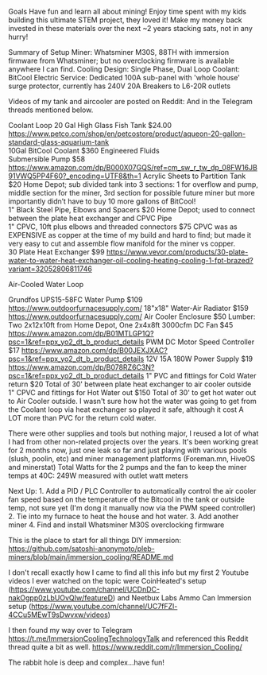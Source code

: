 Goals 
Have fun and learn all about mining!
Enjoy time spent with my kids building this ultimate STEM project, they loved it!
Make my money back invested in these materials over the next ~2 years stacking sats, not in any hurry!

Summary of Setup
Miner:  Whatsminer M30S, 88TH with immersion firmware from Whatsminer; but no overclocking firmware is available anywhere I can find.
Cooling Design:  Single Phase, Dual Loop 
Coolant:  BitCool
Electric Service:  Dedicated 100A sub-panel with 'whole house' surge protector, currently has 240V 20A Breakers to L6-20R outlets

Videos of my tank and aircooler are posted on Reddit: 
And in the Telegram threads mentioned below.

Coolant Loop
20 Gal High Glass Fish Tank	$24.00	https://www.petco.com/shop/en/petcostore/product/aqueon-20-gallon-standard-glass-aquarium-tank	
10Gal BitCool Coolant	$360	Engineered Fluids	
Submersible Pump	$58	https://www.amazon.com/dp/B000X07GQS/ref=cm_sw_r_tw_dp_08FW16JB91VWQ5PP4F60?_encoding=UTF8&th=1	
Acrylic Sheets to Partition Tank	$20	Home Depot; sub divided tank into 3 sections: 1 for overflow and pump, middle section for the miner, 3rd section for possible future miner but more importantly didn’t have to buy 10 more gallons of BitCool!	
1" Black Steel Pipe, Elbows and Spacers	$20	Home Depot; used to connect between the plate heat exchanger and CPVC Pipe	
1" CPVC, 10ft plus elbows and threaded connectors	$75	CPVC was as EXPENSIVE as copper at the time of my build and hard to find; but made it very easy to cut and assemble flow manifold for the miner vs copper.	
30 Plate Heat Exchanger	$99	https://www.vevor.com/products/30-plate-water-to-water-heat-exchanger-oil-cooling-heating-cooling-1-fpt-brazed?variant=32052806811746	

Air-Cooled Water Loop

Grundfos UPS15-58FC Water Pump	$109	https://www.outdoorfurnacesupply.com/
18"x18" Water-Air Radiator	$159	https://www.outdoorfurnacesupply.com/
Air Cooler Enclosure	$50	Lumber:  Two 2x12x10ft from Home Depot, One 2x4x8ft
3000cfm DC Fan	$45	https://www.amazon.com/dp/B01MTLGP1Q?psc=1&ref=ppx_yo2_dt_b_product_details
PWM DC Motor Speed Controller	$17	https://www.amazon.com/dp/B00JEXJXAC?psc=1&ref=ppx_yo2_dt_b_product_details
12V 15A 180W Power Supply 	$19	https://www.amazon.com/dp/B078RZ6C3N?psc=1&ref=ppx_yo2_dt_b_product_details
1" PVC and fittings for Cold Water return	$20	Total of 30' between plate heat exchanger to air cooler outside
1" CPVC and fittings for Hot Water out	$150	Total of 30' to get hot water out to Air Cooler outside.  I wasn't sure how hot the water was going to get from the Coolant loop via heat exchanger so played it safe, although it cost A LOT more than PVC for the return cold water.

There were other supplies and tools but nothing major, I reused a lot of what I had from other non-related projects over the years.
It's been working great for 2 months now, just one leak so far and just playing with various pools  (slush, poolin, etc) and miner management platforms (Foreman.mn, HiveOS and minerstat) 
Total Watts for the 2 pumps and the fan to keep the miner temps at 40C:  249W measured with outlet watt meters

Next Up: 
	1. Add a PID / PLC Controller to automatically control the air cooler fan speed based on the temperature of the Bitcool in the tank or outside temp, not sure yet (I'm dong it manually now via the PWM speed controller)
	2. Tie into my furnace to heat the house and hot water.
	3. Add another miner
	4. Find and install Whatsminer M30S overclocking firmware

This is the place to start for all things DIY immersion:   https://github.com/satoshi-anonymoto/pleb-miners/blob/main/immersion_cooling/README.md 

I don't recall exactly how I came to find all this info but my first 2 Youtube videos I ever watched on the topic were CoinHeated's setup (https://www.youtube.com/channel/UCDnDC-nakOgpp0zLbUOvQIw/featureD) and Neetbux Labs Ammo Can Immersion setup (https://www.youtube.com/channel/UC7fFZl-4CCu5MEwT9sDwvxw/videos) 

I then found my way over to Telegram https://t.me/ImmersionCoolingTechnologyTalk and referenced this Reddit thread quite a bit as well. https://www.reddit.com/r/Immersion_Cooling/   

The rabbit hole is deep and complex…have fun!
